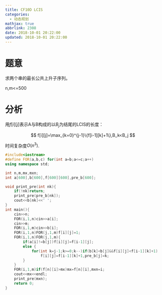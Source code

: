 ```yaml
---
title: CF10D LCIS
categories:
  - 动态规划
mathjax: true
abbrlink: 2308
date: 2018-10-01 20:22:00
updated: 2018-10-01 20:22:00
---
```

# 题意

求两个串的最长公共上升子序列。

n,m<=500

<!--more-->

# 分析

用$f[i][j]$表示A与B构成的以$B_j$为结尾的LCIS的长度：

$$
f[i][j]=\max_{k=0}^{j-1}\{f[i-1][k]+1\},B_k<B_j
$$

时间复杂度$O(n^3)$.

```cpp
#include<iostream>
#define FOR(a,b,c) for(int a=b;a<=c;a++)
using namespace std;

int n,m,mx,mxn;
int a[600],b[600],f[600][600],pre_b[600];

void print_pre(int nk){
	if(!nk)return;
	print_pre(pre_b[nk]);
	cout<<b[nk]<<' ';
}
int main(){
	cin>>n;
    FOR(i,1,n)cin>>a[i];
	cin>>m;
    FOR(i,1,m)cin>>b[i];
	FOR(i,1,n)FOR(j,1,m)f[i][j]=1;
    FOR(i,1,n)FOR(j,1,m){
		if(a[i]!=b[j])f[i][j]=f[i-1][j];
		else {
            for(int k=j-1;k>=0;k--)if(b[k]<b[j]&&f[i][j]<f[i-1][k]+1)
                f[i][j]=f[i-1][k]+1,pre_b[j]=k;
		}
	}
    FOR(i,1,m)if(f[n][i]>mx)mx=f[n][i],mxn=i;
	cout<<mx<<endl;
	print_pre(mxn);
	return 0;
}
```